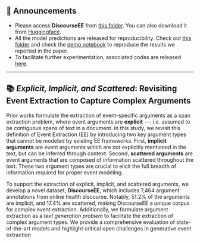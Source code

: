 ## 📣 Announcements
* Please access **DiscourseEE** from [this folder](https://github.com/omar-sharif03/DiscourseEE/tree/main/Data). You can also download it from [Huggingface](https://huggingface.co/datasets/omar-sharif03/DiscourseEE).
* All the model predictions are released for reproducibility. Check out [this folder](https://github.com/omar-sharif03/DiscourseEE/tree/main/Predictions-Results) and check the [demo notebook](https://github.com/omar-sharif03/DiscourseEE/blob/main/Predictions-Results/Evaluation.ipynb) to reproduce the results we reported in the paper.
* To facilitate further experimentation, associated codes are released [here](https://github.com/omar-sharif03/DiscourseEE/tree/main/Code).

----

## 📚 *Explicit, Implicit, and Scattered*: Revisiting Event Extraction to Capture Complex Arguments
Prior works formulate the extraction of event-specific arguments as a span extraction problem, where event arguments are **explicit** --- i.e. assumed to be contiguous spans of text in a document. In this study, we revisit this definition of Event Extraction (EE) by introducing two key argument types that cannot be modeled by existing EE frameworks. First, **implicit arguments** are event arguments which are *not* explicitly mentioned in the text, but can be inferred through context. Second, **scattered arguments** are event arguments that are composed of information scattered throughout the text. These two argument types are crucial to elicit the full breadth of information required for proper event modeling. 

To support the extraction of explicit, implicit, and scattered arguments, we develop a novel dataset, **DiscourseEE**,  which includes 7,464 argument annotations from online health discourse. Notably, 51.2% of the arguments are implicit, and 17.4% are scattered, making DiscourseEE a unique corpus for complex event extraction. Additionally, we formulate argument extraction as a *text generation problem* to facilitate the extraction of complex argument types. We provide a comprehensive evaluation of state-of-the-art models and highlight critical open challenges in generative event extraction
